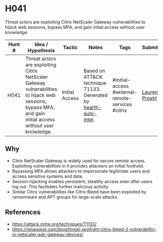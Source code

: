 # H041

Threat actors are exploiting Citrix NetScaler Gateway vulnerabilities to hijack web sessions, bypass MFA, and gain initial access without user knowledge.

| Hunt #       | Idea / Hypothesis                                                      | Tactic         | Notes                                                                              | Tags                           | Submitter           |
|--------------|-------------------------------------------------------------------------|----------------|------------------------------------------------------------------------------------|--------------------------------|---------------------|
| H041 | Threat actors are exploiting Citrix NetScaler Gateway vulnerabilities to hijack web sessions, bypass MFA, and gain initial access without user knowledge. | Initial Access | Based on ATT&CK technique T1133. Generated by [hearth-auto-intel](https://github.com/THORCollective/HEARTH). | #initial-access #external-remote-services #citrix | [Lauren Proehl](https://x.com/jotunvillur) |

## Why
- Citrix NetScaler Gateway is widely used for secure remote access. Exploiting vulnerabilities in it provides attackers an initial foothold.
- Bypassing MFA allows attackers to impersonate legitimate users and access sensitive systems and data.
- Session hijacking enables persistent, stealthy access even after users log out. This facilitates further malicious activity.
- Similar Citrix vulnerabilities like Citrix Bleed have been exploited by ransomware and APT groups for large-scale attacks.

## References
- https://attack.mitre.org/techniques/T1133/
- https://reliaquest.com/blog/threat-spotlight-citrix-bleed-2-vulnerability-in-netscaler-adc-gateway-devices/
